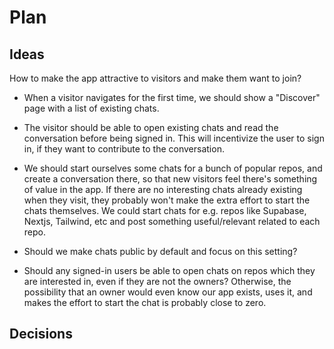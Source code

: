 # Plan

## Ideas

How to make the app attractive to visitors and make them want to join?

- When a visitor navigates for the first time, we should show a "Discover" page with a list of existing chats.

- The visitor should be able to open existing chats and read the conversation before being signed in. This will incentivize the user to sign in, if they want to contribute to the conversation.

- We should start ourselves some chats for a bunch of popular repos, and create a conversation there, so that new visitors feel there's something of value in the app. If there are no interesting chats already existing when they visit, they probably won't make the extra effort to start the chats themselves. We could start chats for e.g. repos like Supabase, Nextjs, Tailwind, etc and post something useful/relevant related to each repo.

- Should we make chats public by default and focus on this setting?

- Should any signed-in users be able to open chats on repos which they are interested in, even if they are not the owners? Otherwise, the possibility that an owner would even know our app exists, uses it, and makes the effort to start the chat is probably close to zero.

## Decisions
